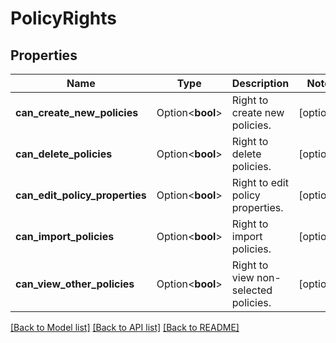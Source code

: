 # PolicyRights

## Properties

Name | Type | Description | Notes
------------ | ------------- | ------------- | -------------
**can_create_new_policies** | Option<**bool**> | Right to create new policies. | [optional]
**can_delete_policies** | Option<**bool**> | Right to delete policies. | [optional]
**can_edit_policy_properties** | Option<**bool**> | Right to edit policy properties. | [optional]
**can_import_policies** | Option<**bool**> | Right to import policies. | [optional]
**can_view_other_policies** | Option<**bool**> | Right to view non-selected policies. | [optional]

[[Back to Model list]](../README.md#documentation-for-models) [[Back to API list]](../README.md#documentation-for-api-endpoints) [[Back to README]](../README.md)



